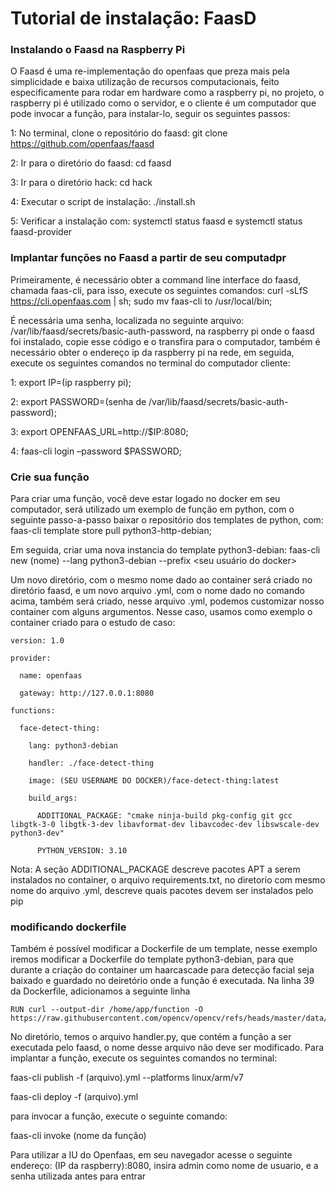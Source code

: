 # Tutorial de instalação: FaasD
### Instalando o Faasd na Raspberry Pi
O Faasd é uma re-implementação do openfaas que preza mais pela simplicidade e baixa utilização de recursos computacionais, feito especificamente para rodar em hardware como a raspberry pi, no projeto, o raspberry pi é utilizado como o servidor, e o cliente é um computador que pode invocar a função, para instalar-lo, seguir os seguintes passos:

1: No terminal, clone o repositório do faasd: git clone https://github.com/openfaas/faasd

2: Ir para o diretório do faasd: cd faasd

3: Ir para o diretório hack: cd hack

4: Executar o script de instalação: ./install.sh

5: Verificar a instalação com: systemctl status faasd e systemctl status faasd-provider

### Implantar funções no Faasd a partir de seu computadpr
Primeiramente, é necessário obter a command line interface do faasd, chamada faas-cli, para isso, execute os seguintes comandos:
curl -sLfS https://cli.openfaas.com | sh;
sudo mv faas-cli to /usr/local/bin;
 
É necessária uma senha, localizada no seguinte arquivo: /var/lib/faasd/secrets/basic-auth-password, na raspberry pi onde o faasd foi instalado, copie esse código e o transfira para o computador, também é necessário obter o endereço ip da raspberry pi na rede, em seguida, execute os seguintes comandos no terminal do computador cliente:

1: export IP=(ip raspberry pi);

2: export PASSWORD=(senha de  /var/lib/faasd/secrets/basic-auth-password);

3: export OPENFAAS_URL=http://$IP:8080;

4: faas-cli login –password $PASSWORD;

### Crie sua função
Para criar uma função, você deve estar logado no docker em seu computador, será utilizado um exemplo de função em python, com o seguinte passo-a-passo
baixar o repositório dos templates de python, com: faas-cli template store pull python3-http-debian;

Em seguida, criar uma nova instancia do template python3-debian: faas-cli new (nome) --lang python3-debian --prefix <seu usuário do docker>

Um novo diretório, com o mesmo nome dado ao container será criado no diretório faasd, e um novo arquivo .yml, com o nome dado no comando acima, também será criado, nesse arquivo .yml, podemos customizar nosso container com alguns argumentos.
Nesse caso, usamos como exemplo o container criado para o estudo de caso:

    version: 1.0

    provider:

      name: openfaas
  
      gateway: http://127.0.0.1:8080
    
    functions:

      face-detect-thing:
  
        lang: python3-debian
    
        handler: ./face-detect-thing
    
        image: (SEU USERNAME DO DOCKER)/face-detect-thing:latest
    
        build_args:
    
          ADDITIONAL_PACKAGE: "cmake ninja-build pkg-config git gcc libgtk-3-0 libgtk-3-dev libavformat-dev libavcodec-dev libswscale-dev python3-dev"
        
          PYTHON_VERSION: 3.10
Nota: A seção ADDITIONAL_PACKAGE descreve pacotes APT a serem instalados no container, o arquivo requirements.txt, no diretorio com mesmo nome do arquivo .yml, descreve quais pacotes devem ser instalados pelo pip

### modificando dockerfile
Também é possível modificar a Dockerfile de um template, nesse exemplo iremos modificar a Dockerfile do template python3-debian, para que durante a criação do container um haarcascade para detecção facial seja baixado e guardado no deiretório onde a função é executada.
Na linha 39 da Dockerfile, adicionamos a seguinte linha

    RUN curl --output-dir /home/app/function -O https://raw.githubusercontent.com/opencv/opencv/refs/heads/master/data/haarcascades/haarcascade_frontalface_default.xml

No diretório, temos o arquivo handler.py, que contém a função a ser executada pelo faasd, o nome desse arquivo não deve ser modificado.
Para implantar a função, execute os seguintes comandos no terminal:

faas-cli publish -f (arquivo).yml --platforms linux/arm/v7

faas-cli deploy -f (arquivo).yml

para invocar a função, execute o seguinte comando: 

faas-cli invoke (nome da função)

Para utilizar a IU do Openfaas, em seu navegador acesse o seguinte endereço: (IP da raspberry):8080, insira admin como nome de usuario, e a senha utilizada antes para entrar
